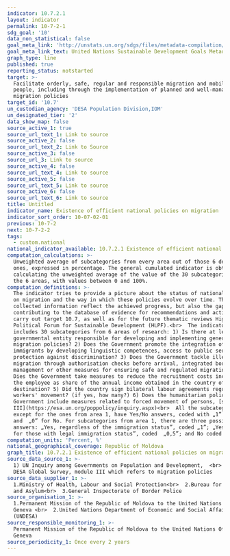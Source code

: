 ```yaml
---
indicator: 10.7.2.1
layout: indicator
permalink: 10-7-2-1
sdg_goal: '10'
data_non_statistical: false
goal_meta_link: 'http://unstats.un.org/sdgs/files/metadata-compilation/Metadata-Goal-10.pdf'
goal_meta_link_text: United Nations Sustainable Development Goals Metadata (pdf 564kB)
graph_type: line
published: true
reporting_status: notstarted
target: >-
  Facilitate orderly, safe, regular and responsible migration and mobility of
  people, including through the implementation of planned and well-managed
  migration policies
target_id: '10.7'
un_custodian_agency: 'DESA Population Division,IOM'
un_designated_tier: '2'
data_show_map: false
source_active_1: true
source_url_text_1: Link to source
source_active_2: false
source_url_text_2: Link to Source
source_active_3: false
source_url_3: Link to source
source_active_4: false
source_url_text_4: Link to source
source_active_5: false
source_url_text_5: Link to source
source_active_6: false
source_url_text_6: Link to source
title: Untitled
indicator_name: Existence of efficient national policies on migration
indicator_sort_order: 10-07-02-01
previous: 10-7-2
next: 10-7-2-2
tags:
  - custom.national
national_indicator_available: 10.7.2.1 Existence of efficient national policies on migration
computation_calculations: >-
  Unweighted average of subcategories from every area out of those 6 determined
  ones, expressed in percentage. The general cumulated indicator is obtained by
  calculating the unweighted average of the value of the 30 subcategories out of
  the 6 areas, with values between 0 and 100%.
computation_definitions: >-
  The indicator tries to provide a picture about the status of national policies
  on migration and the way in which these policies evolve over time. The
  collected information reflect the achieved progress, but also the gaps, hence
  contributing to the database of evidence for recommendations and actions to
  carry out target 10.7, as well as for the future thematic reviews High Level
  Political Forum for Sustainable Development (HLPF).<br>  The indicator
  includes 30 subcategories from 6 areas of research: 1) Is there at least one
  governmental entity responsible for developing and implementing general
  migration policies? 2) Does the Government promote the integration of
  immigrants by developing linguistic competences, access to public services and
  protection against discrimination? 3) Does the Government tackle illegal
  migration through authorisation checks before arrival, integrated border
  management or other measures for ensuring safe and regulated migration? 4)
  Dies the Government take measures to reduce the recruitment costs incurred by
  the employee as share of the annual income obtained in the country of
  destination? 5) Did the country sign bilateral labour agreements regrading
  workers' movement? (if yes, how many?) 6) Does the humanitarian policy of the
  Government include measures related to forced movement of persons, [see module
  III](https://esa.un.org/poppolicy/inquiry.aspx)<br>  All the subcategories,
  except for the ones from area 1, have Yes/No answers, coded with „1” for Yes
  and  „0” for No. For subcategories from area 1, there are three possible
  answers: „Yes, regardless of the immigration status”, coded „1”; „Yes, only
  for those with legal immigration status”, coded  „0,5”; and No coded „0”.
computation_units: 'Percent, %'
national_geographical_coverage: Republic of Moldova
graph_title: 10.7.2.1 Existence of efficient national policies on migration
source_data_source_1: >-
  1) UN Inquiry among Governments on Population and Development,  <br>  2) UN
  DESA Global Survey, module III which refers to migration policies
source_data_supplier_1: >-
  1.Ministry of Health, Labour and Social Protection<br>  2.Bureau for Migration
  and Asylum<br>  3.General Inspectorate of Border Police
source_organisation_1: >-
  1.Permanent Mission of the Republic of Moldova to the United Nations Office in
  Geneva <br>  2.United Nations Department of Economic and Social Affairs
  (UNDESA)
source_responsible_monitoring_1: >-
  Permanent Mission of the Republic of Moldova to the United Nations Office in
  Geneva
source_periodicity_1: Once every 2 years
---
```

